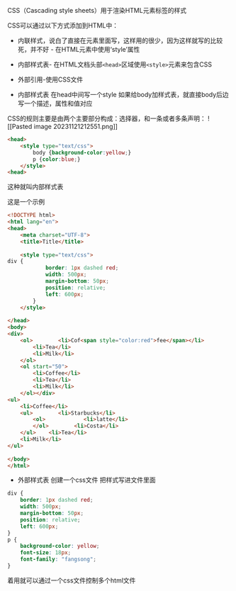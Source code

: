 CSS（Cascading style sheets）用于渲染HTML元素标签的样式

CSS可以通过以下方式添加到HTML中：
- 内联样式，说白了直接在元素里面写，这样用的很少，因为这样就写的比较死，并不好 - 在HTML元素中使用‘style’属性
- 内部样式表- 在HTML文档头部`<head>`区域使用`<style>`元素来包含CSS
- 外部引用-使用CSS文件

- 内部样式表
在head中间写一个style
如果给body加样式表，就直接body后边写一个描述，属性和值对应

CSS的规则主要是由两个主要部分构成：选择器，和一条或者多条声明：
![[Pasted image 20231121212551.png]]
```html
<head>
	<style type="text/css">
		body {background-color:yellow;}
		p {color:blue;}
	</style>
<head>
```
这种就叫内部样式表

这是一个示例
```html
<!DOCTYPE html>  
<html lang="en">  
<head>  
    <meta charset="UTF-8">  
    <title>Title</title>  
  
    <style type="text/css">   
div {  
            border: 1px dashed red;  
            width: 500px;  
            margin-bottom: 50px;  
            position: relative;  
            left: 600px;  
        }  
    </style>  
  
</head>  
<body>  
<div>  
    <ol>        <li>Cof<span style="color:red">fee</span></li>  
        <li>Tea</li>  
        <li>Milk</li>  
    </ol>  
    <ol start="50">  
        <li>Coffee</li>  
        <li>Tea</li>  
        <li>Milk</li>  
    </ol></div>  
<ul>  
    <li>Coffee</li>  
    <ul>        <li>Starbucks</li>  
        <ol>            <li>latte</li>  
        </ol>        <li>Costa</li>  
    </ul>    <li>Tea</li>  
    <li>Milk</li>  
</ul>  
  
</body>  
</html>
```


- 外部样式表
创建一个css文件
把样式写进文件里面
```css
div {  
    border: 1px dashed red;  
    width: 500px;  
    margin-bottom: 50px;  
    position: relative;  
    left: 600px;  
}  
p {  
    background-color: yellow;  
    font-size: 18px;  
    font-family: "fangsong";  
}
```
着用就可以通过一个css文件控制多个html文件